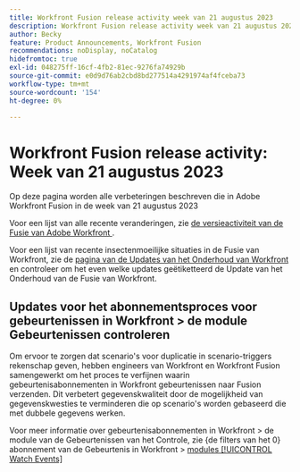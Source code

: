 ```yaml
---
title: Workfront Fusion release activity week van 21 augustus 2023
description: Workfront Fusion release activity week van 21 augustus 2023
author: Becky
feature: Product Announcements, Workfront Fusion
recommendations: noDisplay, noCatalog
hidefromtoc: true
exl-id: 048275ff-16cf-4fb2-81ec-9276fa74929b
source-git-commit: e0d9d76ab2cbd8bd277514a4291974af4fceba73
workflow-type: tm+mt
source-wordcount: '154'
ht-degree: 0%

---
```


# Workfront Fusion release activity: Week van 21 augustus 2023

Op deze pagina worden alle verbeteringen beschreven die in Adobe Workfront Fusion in de week van
21 augustus 2023

Voor een lijst van alle recente veranderingen, zie [ de versieactiviteit van de Fusie van Adobe Workfront ](/help/workfront-fusion/fusion-product-releases/fusion-release-activity.md).

Voor een lijst van recente insectenmoeilijke situaties in de Fusie van Workfront, zie de [ pagina van de Updates van het Onderhoud van Workfront ](https://experienceleague.adobe.com/docs/workfront-known-issues/releases/current-updates.html) en controleer om het even welke updates geëtiketteerd de Update van het Onderhoud van de Fusie van Workfront.

## Updates voor het abonnementsproces voor gebeurtenissen in Workfront > de module Gebeurtenissen controleren

Om ervoor te zorgen dat scenario&#39;s voor duplicatie in scenario-triggers rekenschap geven, hebben engineers van Workfront en Workfront Fusion samengewerkt om het proces te verfijnen waarin gebeurtenisabonnementen in Workfront gebeurtenissen naar Fusion verzenden. Dit verbetert gegevenskwaliteit door de mogelijkheid van gegevenskwesties te verminderen die op scenario&#39;s worden gebaseerd die met dubbele gegevens werken.

Voor meer informatie over gebeurtenisabonnementen in Workfront > de module van de Gebeurtenissen van het Controle, zie {de filters van het 0} abonnement van de Gebeurtenis in Workfront > [ modules [!UICONTROL Watch Events]](/help/workfront-fusion/references/apps-and-modules/adobe-connectors/workfront-modules.md#event-subscription-filters-in-the-workfront--watch-events-modules)
